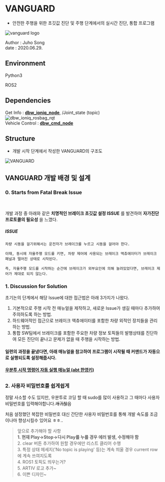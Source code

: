 # VANGUARD

* 안전한 주행을 위한 초깃값 진단 및 주행 단계에서의 실시간 진단, 통합 프로그램 

![vanguard logo](https://user-images.githubusercontent.com/59792475/85998620-01dd9f80-ba46-11ea-966c-e1af38672d25.png)

Author : Juho Song<br>
date : 2020.06.29.

## Environment
  Python3
  
  ROS2

## Dependencies

  Get Info : __[dbw_ioniq_node](https://github.com/shinkansan/ARTIV/tree/master/Comms/Ioniq/dbw_ioniq/dbw_ioniq_node)__, /Joint_state (topic) <br>
  ![dbw_ioniq_rosbag_rqt](https://user-images.githubusercontent.com/59792475/81559090-ca4d6200-93c9-11ea-8c90-9aa113fa7ce5.png) <br>
  Vehicle Control : __[dbw_cmd_node](https://github.com/shinkansan/ARTIV/tree/master/Comms/Ioniq/dbw_ioniq/dbw_cmd_node)__

## Structure

* 개발 시작 단계에서 작성한 VANGUARD의 구조도

![VANGUARD](https://user-images.githubusercontent.com/59792475/85997591-a5c64b80-ba44-11ea-8fa3-6a98d010f002.png)

  ## VANGUARD 개발 배경 및 설계
  
  ### 0. Starts from Fatal Break Issue    
  
  <br>
  
  개발 과정 중 아래와 같은 __치명적인 브레이크 초깃값 설정 ISSUE__ 를 발견하여 __자가진단 프로토콜의 필요성__ 을 느꼈다. 
  
  ##### ISSUE
  
  `차량 시동을 걸기위해서는 운전자가 브레이크를 누르고 시동을 걸어야 한다.`
  
  `이때, 동시에 자율주행 모드를 키면, 차량 제어에 사용되는 브레이크 액츄에이터가 브레이크 패널과 떨어진 상태로 시작된다.` 
  
  `즉, 자율주행 모드를 시작하는 순간에 브레이크가 외부요인에 의해 눌려있었다면, 브레이크 제어가 제대로 되지 않는다.`
  
  ### 1. Discussion for Solution 
  
  초기논의 단계에서 해당 Issue에 대한 접근법은 아래 3가지가 나왔다. 
  
  1. 기본적으로 주행 시작 전 매뉴얼을 제작하고, 새로운 Issue가 생길 때마다 추가하여 주의하도록 하는 방법.
  2. 하드웨어적인 접근으로 브레이크 액츄에이터를 포함한 차량 외적인 장치들을 관리하는 방법.
  3. 통합 SW팀에서 브레이크를 포함한 주요한 차량 정보 토픽들의 발행상태를 진단하여 모든 진단이 끝나고 문제가 없을 때 주행을 시작하는 방법.
  
  
  
  
  
  #### 일련의 과정을 끝냈다면, 아래 매뉴얼을 참고하여 프로그램이 시작될 때 커맨드가 자동으로 실행되도록 설정해줍시다.
  
  __[우분투 시작 명령어 자동 실행 매뉴얼 (abt 한영키)](https://github.com/shinkansan/ARTIV/blob/master/Manual/Startup_Setting_Hangul.md)__
  
  ##
  ### 2. 사용자 비밀번호를 쉽게쉽게
  
   정말 사소할 수도 있지만, 우분투로 코딩 할 때 sudo를 많이 사용하고 그 때마다 사용자 비밀번호를 입력해야합니다.~~개귀찮음~~
   
  처음 설정했던 복잡한 비밀번호 대신 간단한 사용자 비밀번호를 통해 개발 속도를 조금이나마 향상시킬수 있어요 ㅎㅎ..


> 앞으로 추가해야 할 사항   
> **1. 현재 Play->Stop->다시 Play를 누를 경우 에러 발생, 수정해야 함**   
> 2. clear 버튼 추가하여 원할 경우에만 리스트 클리어 수행   
> 3. 특정 상태 메세지('No topic is playing' 등)는 계속 띄울 경우 current row에 계속 쓰여지도록   
> 4. ROS1 토픽도 띄우는거?   
> 5. ARTIV 로고 추가~   
> 6. 이쁜 디자인~   

